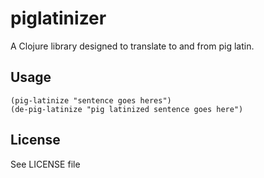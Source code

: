 # piglatinizer

A Clojure library designed to translate to and from pig latin.

## Usage

    (pig-latinize "sentence goes heres")
    (de-pig-latinize "pig latinized sentence goes here")

## License

See LICENSE file
